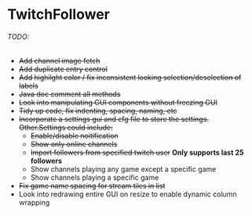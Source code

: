 # TwitchFollower

###### TODO:

- ~~Add channel image fetch~~
- ~~Add duplicate entry control~~
- ~~Add highilght color / fix inconsistent looking selection/deselection of labels~~
- ~~Java doc comment all methods~~
- ~~Look into manipulating GUI components without freezing GUI~~
- ~~Tidy up code, fix indenting, spacing, naming, etc~~
- ~~Incorporate a settings gui and cfg file to store the settings. Other.Settings could include:~~
	- ~~Enable/disable noitification~~
	- ~~Show only online channels~~
	- ~~Import followers from specified twitch user~~ **Only supports last 25 followers**
	- Show channels playing any game  except a specific game
	- Show channels playing a specific game
- ~~Fix game name spacing for stream tiles in list~~
- Look into redrawing entire GUI on resize to enable dynamic column wrapping
